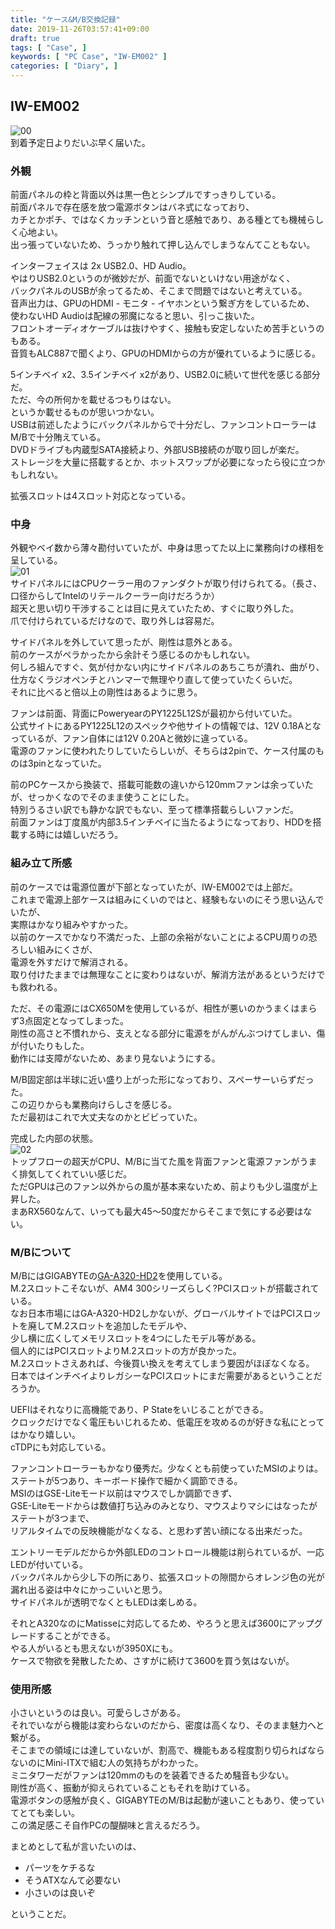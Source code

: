 ```yaml
---
title: "ケース&M/B交換記録"
date: 2019-11-26T03:57:41+09:00
draft: true
tags: [ "Case", ]
keywords: [ "PC Case", "IW-EM002" ]
categories: [ "Diary", ]
---
```


## IW-EM002

![00](/image/2019/11/25/change-case-mb_00.webp)  
到着予定日よりだいぶ早く届いた。  

### 外観
前面パネルの枠と背面以外は黒一色とシンプルですっきりしている。  
前面パネルで存在感を放つ電源ボタンはバネ式になっており、  
カチとかポチ、ではなくカッチンという音と感触であり、ある種とても機械らしく心地よい。  
出っ張っていないため、うっかり触れて押し込んでしまうなんてこともない。  

インターフェイスは 2x USB2.0、HD Audio。  
やはりUSB2.0というのが微妙だが、前面でないといけない用途がなく、  
バックパネルのUSBが余ってるため、そこまで問題ではないと考えている。  
音声出力は、GPUのHDMI - モニタ - イヤホンという繋ぎ方をしているため、  
使わないHD Audioは配線の邪魔になると思い、引っこ抜いた。  
フロントオーディオケーブルは抜けやすく、接触も安定しないため苦手というのもある。  
音質もALC887で聞くより、GPUのHDMIからの方が優れているように感じる。  

5インチベイ x2、3.5インチベイ x2があり、USB2.0に続いて世代を感じる部分だ。  
ただ、今の所何かを載せるつもりはない。  
というか載せるものが思いつかない。  
USBは前述したようにバックパネルからで十分だし、ファンコントローラーはM/Bで十分賄えている。  
DVDドライブも内蔵型SATA接続より、外部USB接続のが取り回しが楽だ。  
ストレージを大量に搭載するとか、ホットスワップが必要になったら役に立つかもしれない。  

拡張スロットは4スロット対応となっている。  

### 中身
外観やベイ数から薄々勘付いていたが、中身は思ってた以上に業務向けの様相を呈している。  
![01](/image/2019/11/25/change-case-mb_01.webp)  
サイドパネルにはCPUクーラー用のファンダクトが取り付けられてる。（長さ、口径からしてIntelのリテールクーラー向けだろうか）  
超天と思い切り干渉することは目に見えていたため、すぐに取り外した。  
爪で付けられているだけなので、取り外しは容易だ。  

サイドパネルを外していて思ったが、剛性は意外とある。  
前のケースがペラかったから余計そう感じるのかもしれない。  
何しろ組んですぐ、気が付かない内にサイドパネルのあちこちが潰れ、曲がり、  
仕方なくラジオペンチとハンマーで無理やり直して使っていたくらいだ。  
それに比べると倍以上の剛性はあるように思う。  

ファンは前面、背面にPoweryearのPY1225L12Sが最初から付いていた。  
公式サイトにあるPY1225L12のスペックや他サイトの情報では、12V 0.18Aとなっているが、ファン自体には12V 0.20Aと微妙に違っている。  
電源のファンに使われたりしていたらしいが、そちらは2pinで、ケース付属のものは3pinとなっていた。  

前のPCケースから換装で、搭載可能数の違いから120mmファンは余っていたが、せっかくなのでそのまま使うことにした。  
特別うるさい訳でも静かな訳でもない、至って標準搭載らしいファンだ。  
前面ファンは丁度風が内部3.5インチベイに当たるようになっており、HDDを搭載する時には嬉しいだろう。  

### 組み立て所感
前のケースでは電源位置が下部となっていたが、IW-EM002では上部だ。  
これまで電源上部ケースは組みにくいのではと、経験もないのにそう思い込んでいたが、  
実際はかなり組みやすかった。  
以前のケースでかなり不満だった、上部の余裕がないことによるCPU周りの恐ろしい組みにくさが、  
電源を外すだけで解消される。  
取り付けたままでは無理なことに変わりはないが、解消方法があるというだけでも救われる。  

ただ、その電源にはCX650Mを使用しているが、相性が悪いのかうまくはまらず3点固定となってしまった。  
剛性の高さと不慣れから、支えとなる部分に電源をがんがんぶつけてしまい、傷が付いたりもした。  
動作には支障がないため、あまり見ないようにする。  

M/B固定部は半球に近い盛り上がった形になっており、スペーサーいらずだった。  
この辺りからも業務向けらしさを感じる。  
ただ最初はこれで大丈夫なのかとビビっていた。  

完成した内部の状態。  
![02](/image/2019/11/25/change-case-mb_02.webp)  
トップフローの超天がCPU、M/Bに当てた風を背面ファンと電源ファンがうまく排気してくれていい感じだ。  
ただGPUは己のファン以外からの風が基本来ないため、前よりも少し温度が上昇した。  
まあRX560なんて、いっても最大45〜50度だからそこまで気にする必要はない。  

### M/Bについて
M/BにはGIGABYTEの[GA-A320-HD2](https://www.gigabyte.com/Motherboard/GA-A320M-HD2-rev-10#kf)を使用している。  
M.2スロットこそないが、AM4 300シリーズらしく?PCIスロットが搭載されている。  
なお日本市場にはGA-A320-HD2しかないが、グローバルサイトではPCIスロットを廃してM.2スロットを追加したモデルや、  
少し横に広くしてメモリスロットを4つにしたモデル等がある。  
個人的にはPCIスロットよりM.2スロットの方が良かった。  
M.2スロットさえあれば、今後買い換えを考えてしまう要因がほぼなくなる。  
日本ではインチベイよりレガシーなPCIスロットにまだ需要があるということだろうか。  

UEFIはそれなりに高機能であり、P Stateをいじることができる。  
クロックだけでなく電圧もいじれるため、低電圧を攻めるのが好きな私にとってはかなり嬉しい。  
cTDPにも対応している。  

ファンコントローラーもかなり優秀だ。少なくとも前使っていたMSIのよりは。  
ステートが5つあり、キーボード操作で細かく調節できる。  
MSIのはGSE-Liteモード以前はマウスでしか調節できず、  
GSE-Liteモードからは数値打ち込みのみとなり、マウスよりマシにはなったがステートが3つまで、  
リアルタイムでの反映機能がなくなる、と思わず苦い顔になる出来だった。  

エントリーモデルだからか外部LEDのコントロール機能は削られているが、一応LEDが付いている。  
バックパネルから少し下の所にあり、拡張スロットの隙間からオレンジ色の光が漏れ出る姿は中々にかっこいいと思う。  
サイドパネルが透明でなくともLEDは楽しめる。  

それとA320なのにMatisseに対応してるため、やろうと思えば3600にアップグレードすることができる。  
やる人がいるとも思えないが3950Xにも。  
ケースで物欲を発散したため、さすがに続けて3600を買う気はないが。  

### 使用所感
小さいというのは良い。可愛らしさがある。  
それでいながら機能は変わらないのだから、密度は高くなり、そのまま魅力へと繋がる。  
そこまでの領域には達していないが、割高で、機能もある程度割り切らればならないのにMini-ITXで組む人の気持ちがわかった。  
ミニタワーだがファンは120mmのものを装着できるため騒音も少ない。  
剛性が高く、振動が抑えられていることもそれを助けている。  
電源ボタンの感触が良く、GIGABYTEのM/Bは起動が速いこともあり、使っていてとても楽しい。  
この満足感こそ自作PCの醍醐味と言えるだろう。  

まとめとして私が言いたいのは、

 * パーツをケチるな
 * そうATXなんて必要ない
 * 小さいのは良いぞ

ということだ。  
